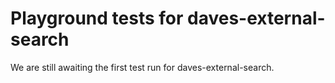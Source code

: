 # Playground tests for daves-external-search
We are still awaiting the first test run for daves-external-search.
